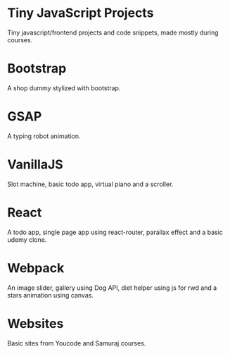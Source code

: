# Tiny JavaScript Projects
Tiny javascript/frontend projects and code snippets, made mostly during courses.

# Bootstrap

A shop dummy stylized with bootstrap.

# GSAP

A typing robot animation.

# VanillaJS

Slot machine, basic todo app, virtual piano and a scroller.

# React

A todo app, single page app using react-router, parallax effect and a basic udemy clone.

# Webpack

An image slider, gallery using Dog API, diet helper using js for rwd and a stars animation using canvas.

# Websites

Basic sites from Youcode and Samuraj courses.
